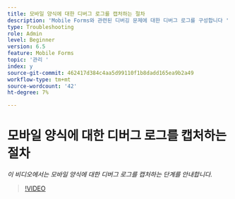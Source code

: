 ```yaml
---
title: 모바일 양식에 대한 디버그 로그를 캡처하는 절차
description: 'Mobile Forms와 관련된 디버깅 문제에 대한 디버그 로그를 구성합니다 '
type: Troubleshooting
role: Admin
level: Beginner
version: 6.5
feature: Mobile Forms
topic: '관리 '
index: y
source-git-commit: 462417d384c4aa5d99110f1b8dadd165ea9b2a49
workflow-type: tm+mt
source-wordcount: '42'
ht-degree: 7%

---
```



# 모바일 양식에 대한 디버그 로그를 캡처하는 절차

*이 비디오에서는 모바일 양식에 대한 디버그 로그를 캡처하는 단계를 안내합니다.*

>[!VIDEO](https://video.tv.adobe.com/v/335516?quality=9&learn=on)
